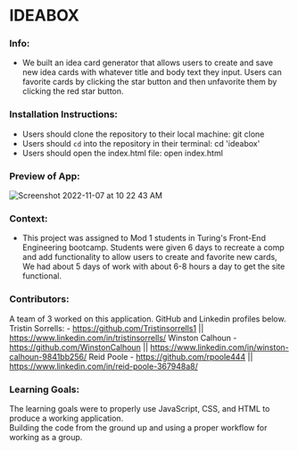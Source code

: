 # IDEABOX

### Info:
- We built an idea card generator that allows users to create and save new idea cards with whatever title and body text they input. Users can favorite cards by clicking the star button and then unfavorite them by clicking the red star button. 

### Installation Instructions:
- Users should clone the repository to their local machine: git clone 
- Users should `cd` into the repository in their terminal: cd 'ideabox'
- Users should open the index.html file: open index.html

### Preview of App:
![Screenshot 2022-11-07 at 10 22 43 AM](https://user-images.githubusercontent.com/111721297/200418931-1b5d02fa-afa1-4940-9b81-66fc7832a910.png)

### Context:
- This project was assigned to Mod 1 students in Turing's Front-End Engineering bootcamp. Students were given 6 days to recreate a comp and add functionality to allow users to create and favorite new cards, We had about 5 days of work with about 6-8 hours a day to get the site functional. 

### Contributors:
A team of 3 worked on this application. GitHub and Linkedin profiles below.
Tristin Sorrells: - https://github.com/Tristinsorrells1 || https://www.linkedin.com/in/tristinsorrells/
Winston Calhoun - https://github.com/WinstonCalhoun || https://www.linkedin.com/in/winston-calhoun-9841bb256/
Reid Poole - https://github.com/rpoole444 || https://www.linkedin.com/in/reid-poole-367948a8/

### Learning Goals:
The learning goals were to properly use JavaScript, CSS, and HTML to produce a working application.  
Building the code from the ground up and using a proper workflow for working as a group.
